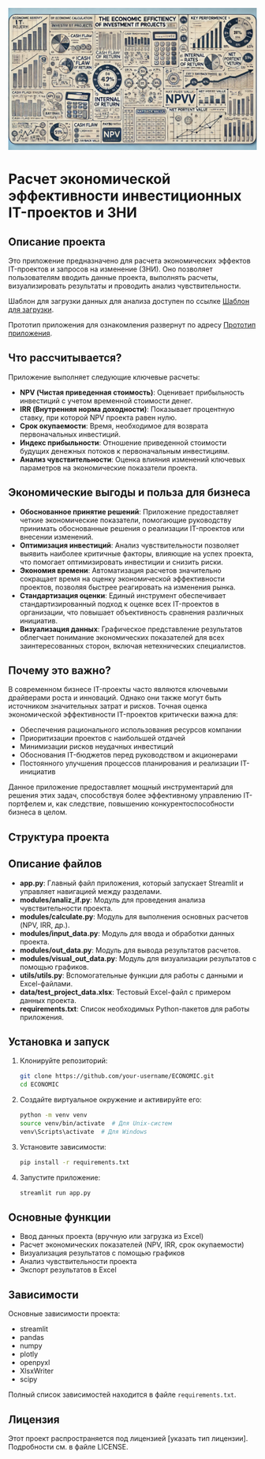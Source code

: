 ![Титульное изображение](images/titulNPV.webp)

# Расчет экономической  эффективности инвестиционных IT-проектов и ЗНИ

## Описание проекта

Это приложение предназначено для расчета экономических эффектов IT-проектов и запросов на изменение (ЗНИ). Оно позволяет пользователям вводить данные проекта, выполнять расчеты, визуализировать результаты и проводить анализ чувствительности.

Шаблон для загрузки данных для анализа доступен по ссылке [Шаблон для загрузки](data/test_project_data.xlsx).

Прототип приложения для ознакомления развернут по адресу [Прототип приложения](https://economic-b257ba29b4eqyr2dfe6yso.streamlit.app/).

## Что рассчитывается?

Приложение выполняет следующие ключевые расчеты:

- **NPV (Чистая приведенная стоимость)**: Оценивает прибыльность инвестиций с учетом временной стоимости денег.
- **IRR (Внутренняя норма доходности)**: Показывает процентную ставку, при которой NPV проекта равен нулю.
- **Срок окупаемости**: Время, необходимое для возврата первоначальных инвестиций.
- **Индекс прибыльности**: Отношение приведенной стоимости будущих денежных потоков к первоначальным инвестициям.
- **Анализ чувствительности**: Оценка влияния изменений ключевых параметров на экономические показатели проекта.

## Экономические выгоды и польза для бизнеса

- **Обоснованное принятие решений**: Приложение предоставляет четкие экономические показатели, помогающие руководству принимать обоснованные решения о реализации IT-проектов или внесении изменений.
- **Оптимизация инвестиций**: Анализ чувствительности позволяет выявить наиболее критичные факторы, влияющие на успех проекта, что помогает оптимизировать инвестиции и снизить риски.
- **Экономия времени**: Автоматизация расчетов значительно сокращает время на оценку экономической эффективности проектов, позволяя быстрее реагировать на изменения рынка.
- **Стандартизация оценки**: Единый инструмент обеспечивает стандартизированный подход к оценке всех IT-проектов в организации, что повышает объективность сравнения различных инициатив.
- **Визуализация данных**: Графическое представление результатов облегчает понимание экономических показателей для всех заинтересованных сторон, включая нетехнических специалистов.

## Почему это важно?

В современном бизнесе IT-проекты часто являются ключевыми драйверами роста и инноваций. Однако они также могут быть источником значительных затрат и рисков. Точная оценка экономической эффективности IT-проектов критически важна для:

- Обеспечения рационального использования ресурсов компании
- Приоритизации проектов с наибольшей отдачей
- Минимизации рисков неудачных инвестиций
- Обоснования IT-бюджетов перед руководством и акционерами
- Постоянного улучшения процессов планирования и реализации IT-инициатив

Данное приложение предоставляет мощный инструментарий для решения этих задач, способствуя более эффективному управлению IT-портфелем и, как следствие, повышению конкурентоспособности бизнеса в целом.

## Структура проекта

## Описание файлов

- **app.py**: Главный файл приложения, который запускает Streamlit и управляет навигацией между разделами.
- **modules/analiz_if.py**: Модуль для проведения анализа чувствительности проекта.
- **modules/calculate.py**: Модуль для выполнения основных расчетов (NPV, IRR, др.).
- **modules/input_data.py**: Модуль для ввода и обработки данных проекта.
- **modules/out_data.py**: Модуль для вывода результатов расчетов.
- **modules/visual_out_data.py**: Модуль для визуализации результатов с помощью графиков.
- **utils/utils.py**: Вспомогательные функции для работы с данными и Excel-файлами.
- **data/test_project_data.xlsx**: Тестовый Excel-файл с примером данных проекта.
- **requirements.txt**: Список необходимых Python-пакетов для работы приложения.

## Установка и запуск

1. Клонируйте репозиторий:
    ```sh
    git clone https://github.com/your-username/ECONOMIC.git
    cd ECONOMIC
    ```

2. Создайте виртуальное окружение и активируйте его:
    ```sh
    python -m venv venv
    source venv/bin/activate  # Для Unix-систем
    venv\Scripts\activate  # Для Windows
    ```

3. Установите зависимости:
    ```sh
    pip install -r requirements.txt
    ```

4. Запустите приложение:
    ```sh
    streamlit run app.py
    ```

## Основные функции

- Ввод данных проекта (вручную или загрузка из Excel)
- Расчет экономических показателей (NPV, IRR, срок окупаемости)
- Визуализация результатов с помощью графиков
- Анализ чувствительности проекта
- Экспорт результатов в Excel

## Зависимости

Основные зависимости проекта:

- streamlit
- pandas
- numpy
- plotly
- openpyxl
- XlsxWriter
- scipy

Полный список зависимостей находится в файле `requirements.txt`.

## Лицензия

Этот проект распространяется под лицензией [указать тип лицензии]. Подробности см. в файле LICENSE.
